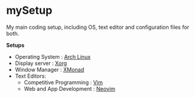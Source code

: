 # mySetup
My main coding setup, including OS, text editor and configuration files for both.

**Setups**
- Operating System : [Arch Linux](./arch/)
- Display server   : [Xorg](./xorg/)
- Window Manager   : [XMonad](./xmonad/)
- Text Editors:
  - Competitive Programming : [Vim](./cpvim/)
  - Web and App Development : [Neovim](./neovim/)

